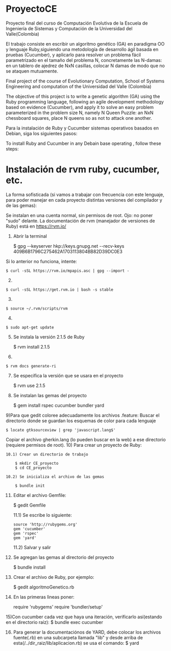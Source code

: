 # ProyectoCE
Proyecto final del curso de Computación Evolutiva de la Escuela de Ingeniería de Sistemas y Computación de la Universidad del Valle(Colombia)

El trabajo consiste en escribir un algoritmo genético (GA) en paradigma OO y lenguaje Ruby,siguiendo una metodología de desarrollo ágil basada en pruebas (Cucumber), y aplicarlo para resolver un problema fácil parametrizado en el tamaño del problema N, concretamente las N-damas: 
en un tablero de ajedrez de NxN casillas, colocar N damas de modo que no se ataquen mutuamente. 

Final project of the course of Evolutionary Computation, School of Systems Engineering and computation of the Universidad del Valle (Colombia)


The objective of this project is to write a genetic algorithm (GA) using the Ruby programming language, following an agile development methodology based on evidence (Cucumber), and apply it to solve an easy problem parameterized in the problem size N, namely N Queen Puzzle:
an NxN chessboard squares, place N queens so as not to attack one another.


Para la instalación de Ruby y Cucumber sistemas operativos basados en Debian, siga los siguientes pasos:

To install Ruby and Cucumber in any Debain base operating , follow these steps:


# Instalación de rvm  ruby, cucumber, etc.
La forma sofisticada (si vamos a trabajar con frecuencia con este lenguaje, para poder manejar en cada proyecto distintas versiones del compilador y de las gemas):

Se instalan en una cuenta normal, sin permisos de root. Ojo: no poner "sudo" delante. La documentación de rvm (manejador de versiones de Ruby) está en https://rvm.io/


1) Abrir la terminal

	$ gpg --keyserver hkp://keys.gnupg.net --recv-keys 409B6B1796C275462A1703113804BB82D39DC0E3

Si lo anterior no funciona, intente:

	$ curl -sSL https://rvm.io/mpapis.asc | gpg --import -

2) 

	$ curl -sSL https://get.rvm.io | bash -s stable

3)

	$ source ~/.rvm/scripts/rvm

4)

	$ sudo apt-get update

5) Se instala la versión 2.1.5 de Ruby

	$ rvm install 2.1.5

6)

	$ rvm docs generate-ri

7) Se especifica la versión que se usara en el proyecto

	$ rvm use 2.1.5

8) Se instalan las gemas del proyecto

	$ gem install rspec cucumber bundler yard

9)Para que gedit coloree adecuadamente los archivos .feature:
Buscar el directorio donde se guardan los esquemas de color para cada lenguaje

	$ locate gtksourceview | grep 'javascript.lang$'

Copiar el archivo gherkin.lang (lo pueden buscar en la web) a ese directorio (requiere permisos de root).
10) Para crear un proyecto de Ruby:

	10.1) Crear un directorio de trabajo
	
		$ mkdir CE_proyecto
		$ cd CE_proyecto

	10.2) Se inicializa el archivo de las gemas
	
		$ bundle init

11) Editar el archivo Gemfile:

	$ gedit Gemfile

	11.1) Se escribe lo siguiente:
	
		source 'http://rubygems.org'
		gem 'cucumber'
		gem 'rspec'
		gem 'yard'

	11.2) Salvar y salir

12) Se agregan las gemas al directorio del proyecto

	$ bundle install

13) Crear el archivo de Ruby, por ejemplo:

	$ gedit algoritmoGenetico.rb 

14) En las primeras lìneas poner:

	require 'rubygems'
	require 'bundler/setup'

15)Con cucumber cada vez que haya una iteración, verificarlo así(estando en el directorio raíz):
	$ bundle exec cucumber 

16) Para generar la documentaciónos de YARD, debe colocar los archivos fuente(.rb) en una subcarpeta llamada "lib" y 
desde arriba de esta(/../dir_raiz/lib/aplicacion.rb) se usa el comando:
	$ yard
